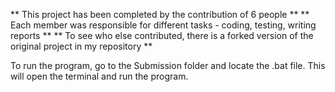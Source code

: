 ** This project has been completed by the contribution of 6 people **
** Each member was responsible for different tasks - coding, testing, writing reports **
** To see who else contributed, there is a forked version of the original project in my repository **

To run the program, go to the Submission folder and locate the .bat file. This will open the terminal and run the program.
